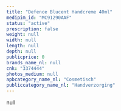 ```yaml
---
title: "Defence Blucent Handcreme 40ml"
medipim_id: "MC91290AAF"
status: "active"
prescription: false
weight: null
width: null
length: null
depth: null
publicprice: 0
brands_name_nl: null
cnk: "3374444"
photos_medium: null
apbcategory_name_nl: "Cosmetisch"
publiccategory_name_nl: "Handverzorging"
---
```

null
